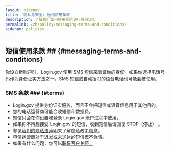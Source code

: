 ```yaml
---
layout: sidenav
title: '隐私与安全: 短信使用条款'
description: 了解我们如何使用短信进行身份证实
permalink: /zh/policy/messaging-terms-and-conditions/
sidenav: policies
---
```

## 短信使用条款 ## {#messaging-terms-and-conditions}
 你设立新账户时，Login.gov 使用 SMS 短信来验证你的身份。如果你选择电话号码作为身份证实方法之一，SMS 短信或自动拨打的语音电话也可能会被使用。

### SMS 条款 ### {#terms}

* Login.gov 提供身份证实服务，而且不会把短信或语音信息用于其他目的。
* 您的电话运营商可能会收短信和数据费。
* 短信只会在你设置和登录 Login.gov 账户过程中使用。
* 如果你不再想接受 Login.gov 的短信，收到短信后请回复 STOP（停止） 。
* 参见[我们的隐私法声明](/zh/policy/our-privacy-act-statement/)来了解隐私政策信息。
* 电信运营商对于迟发或未送达的短信概不负责。
* 如果有什么问题，你可以[联系客户关怀。](/zh/contact/)

